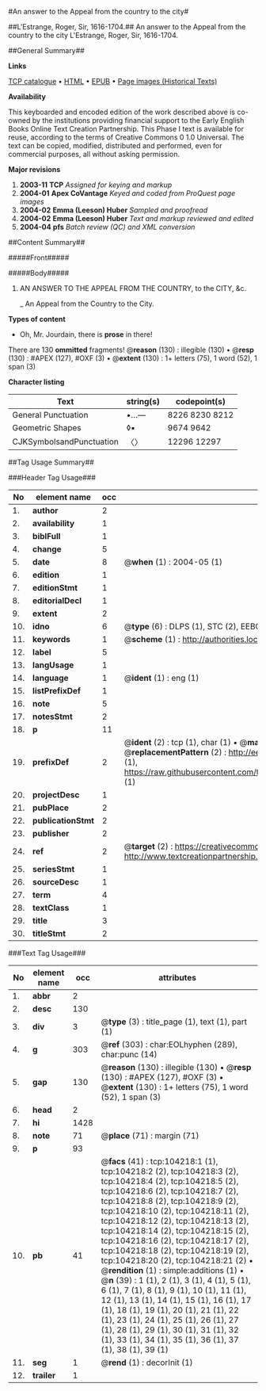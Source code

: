 #An answer to the Appeal from the country to the city#

##L'Estrange, Roger, Sir, 1616-1704.##
An answer to the Appeal from the country to the city
L'Estrange, Roger, Sir, 1616-1704.

##General Summary##

**Links**

[TCP catalogue](http://www.ota.ox.ac.uk/tcp/)  • 
[HTML](http://tei.it.ox.ac.uk/tcp/Texts-HTML/free/A47/A47801.html)  • 
[EPUB](http://tei.it.ox.ac.uk/tcp/Texts-EPUB/free/A47/A47801.epub) • 
[Page images (Historical Texts)](https://data.historicaltexts.jisc.ac.uk/view?pubId=eebo-15620506e&pageId=eebo-15620506e-104218-1)

**Availability**

This keyboarded and encoded edition of the
	       work described above is co-owned by the institutions
	       providing financial support to the Early English Books
	       Online Text Creation Partnership. This Phase I text is
	       available for reuse, according to the terms of Creative
	       Commons 0 1.0 Universal. The text can be copied,
	       modified, distributed and performed, even for
	       commercial purposes, all without asking permission.

**Major revisions**

1. __2003-11__ __TCP__ *Assigned for keying and markup*
1. __2004-01__ __Apex CoVantage__ *Keyed and coded from ProQuest page images*
1. __2004-02__ __Emma (Leeson) Huber__ *Sampled and proofread*
1. __2004-02__ __Emma (Leeson) Huber__ *Text and markup reviewed and edited*
1. __2004-04__ __pfs__ *Batch review (QC) and XML conversion*

##Content Summary##

#####Front#####

#####Body#####

1. AN ANSWER TO THE APPEAL FROM THE COUNTRY, to the CITY, &c.

    _ An Appeal from the Country to the City.

**Types of content**

  * Oh, Mr. Jourdain, there is **prose** in there!

There are 130 **ommitted** fragments! 
 @__reason__ (130) : illegible (130)  •  @__resp__ (130) : #APEX (127), #OXF (3)  •  @__extent__ (130) : 1+ letters (75), 1 word (52), 1 span (3)

**Character listing**


|Text|string(s)|codepoint(s)|
|---|---|---|
|General Punctuation|•…—|8226 8230 8212|
|Geometric Shapes|◊▪|9674 9642|
|CJKSymbolsandPunctuation|〈〉|12296 12297|

##Tag Usage Summary##

###Header Tag Usage###

|No|element name|occ|attributes|
|---|---|---|---|
|1.|__author__|2||
|2.|__availability__|1||
|3.|__biblFull__|1||
|4.|__change__|5||
|5.|__date__|8| @__when__ (1) : 2004-05 (1)|
|6.|__edition__|1||
|7.|__editionStmt__|1||
|8.|__editorialDecl__|1||
|9.|__extent__|2||
|10.|__idno__|6| @__type__ (6) : DLPS (1), STC (2), EEBO-CITATION (1), OCLC (1), VID (1)|
|11.|__keywords__|1| @__scheme__ (1) : http://authorities.loc.gov/ (1)|
|12.|__label__|5||
|13.|__langUsage__|1||
|14.|__language__|1| @__ident__ (1) : eng (1)|
|15.|__listPrefixDef__|1||
|16.|__note__|5||
|17.|__notesStmt__|2||
|18.|__p__|11||
|19.|__prefixDef__|2| @__ident__ (2) : tcp (1), char (1)  •  @__matchPattern__ (2) : ([0-9\-]+):([0-9IVX]+) (1), (.+) (1)  •  @__replacementPattern__ (2) : http://eebo.chadwyck.com/downloadtiff?vid=$1&page=$2 (1), https://raw.githubusercontent.com/textcreationpartnership/Texts/master/tcpchars.xml#$1 (1)|
|20.|__projectDesc__|1||
|21.|__pubPlace__|2||
|22.|__publicationStmt__|2||
|23.|__publisher__|2||
|24.|__ref__|2| @__target__ (2) : https://creativecommons.org/publicdomain/zero/1.0/ (1), http://www.textcreationpartnership.org/docs/. (1)|
|25.|__seriesStmt__|1||
|26.|__sourceDesc__|1||
|27.|__term__|4||
|28.|__textClass__|1||
|29.|__title__|3||
|30.|__titleStmt__|2||


###Text Tag Usage###

|No|element name|occ|attributes|
|---|---|---|---|
|1.|__abbr__|2||
|2.|__desc__|130||
|3.|__div__|3| @__type__ (3) : title_page (1), text (1), part (1)|
|4.|__g__|303| @__ref__ (303) : char:EOLhyphen (289), char:punc (14)|
|5.|__gap__|130| @__reason__ (130) : illegible (130)  •  @__resp__ (130) : #APEX (127), #OXF (3)  •  @__extent__ (130) : 1+ letters (75), 1 word (52), 1 span (3)|
|6.|__head__|2||
|7.|__hi__|1428||
|8.|__note__|71| @__place__ (71) : margin (71)|
|9.|__p__|93||
|10.|__pb__|41| @__facs__ (41) : tcp:104218:1 (1), tcp:104218:2 (2), tcp:104218:3 (2), tcp:104218:4 (2), tcp:104218:5 (2), tcp:104218:6 (2), tcp:104218:7 (2), tcp:104218:8 (2), tcp:104218:9 (2), tcp:104218:10 (2), tcp:104218:11 (2), tcp:104218:12 (2), tcp:104218:13 (2), tcp:104218:14 (2), tcp:104218:15 (2), tcp:104218:16 (2), tcp:104218:17 (2), tcp:104218:18 (2), tcp:104218:19 (2), tcp:104218:20 (2), tcp:104218:21 (2)  •  @__rendition__ (1) : simple:additions (1)  •  @__n__ (39) : 1 (1), 2 (1), 3 (1), 4 (1), 5 (1), 6 (1), 7 (1), 8 (1), 9 (1), 10 (1), 11 (1), 12 (1), 13 (1), 14 (1), 15 (1), 16 (1), 17 (1), 18 (1), 19 (1), 20 (1), 21 (1), 22 (1), 23 (1), 24 (1), 25 (1), 26 (1), 27 (1), 28 (1), 29 (1), 30 (1), 31 (1), 32 (1), 33 (1), 34 (1), 35 (1), 36 (1), 37 (1), 38 (1), 39 (1)|
|11.|__seg__|1| @__rend__ (1) : decorInit (1)|
|12.|__trailer__|1||
